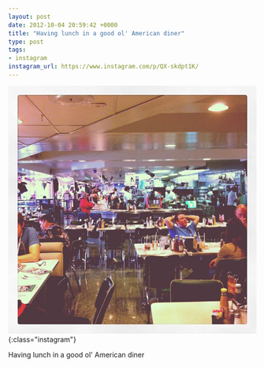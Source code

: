 ```yaml
---
layout: post
date: 2012-10-04 20:59:42 +0000
title: "Having lunch in a good ol' American diner"
type: post
tags:
- instagram
instagram_url: https://www.instagram.com/p/QX-skdpt1K/
---
```


![Instagram - QX-skdpt1K](/assets/QX-skdpt1K.jpg){:class="instagram"}

Having lunch in a good ol' American diner
